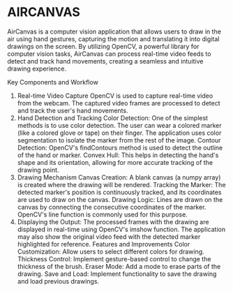# AIRCANVAS
AirCanvas is a computer vision application that allows users to draw in the air using hand gestures, capturing the motion and translating it into digital drawings on the screen. By utilizing OpenCV, a powerful library for computer vision tasks, AirCanvas can process real-time video feeds to detect and track hand movements, creating a seamless and intuitive drawing experience.

Key Components and Workflow
1. Real-time Video Capture
OpenCV is used to capture real-time video from the webcam.
The captured video frames are processed to detect and track the user's hand movements.
2. Hand Detection and Tracking
Color Detection: One of the simplest methods is to use color detection. The user can wear a colored marker (like a colored glove or tape) on their finger. The application uses color segmentation to isolate the marker from the rest of the image.
Contour Detection: OpenCV's findContours method is used to detect the outline of the hand or marker.
Convex Hull: This helps in detecting the hand's shape and its orientation, allowing for more accurate tracking of the drawing point.
3. Drawing Mechanism
Canvas Creation: A blank canvas (a numpy array) is created where the drawing will be rendered.
Tracking the Marker: The detected marker's position is continuously tracked, and its coordinates are used to draw on the canvas.
Drawing Logic: Lines are drawn on the canvas by connecting the consecutive coordinates of the marker. OpenCV's line function is commonly used for this purpose.
4. Displaying the Output:
The processed frames with the drawing are displayed in real-time using OpenCV's imshow function.
The application may also show the original video feed with the detected marker highlighted for reference.
Features and Improvements
Color Customization: Allow users to select different colors for drawing.
Thickness Control: Implement gesture-based control to change the thickness of the brush.
Eraser Mode: Add a mode to erase parts of the drawing.
Save and Load: Implement functionality to save the drawing and load previous drawings.
